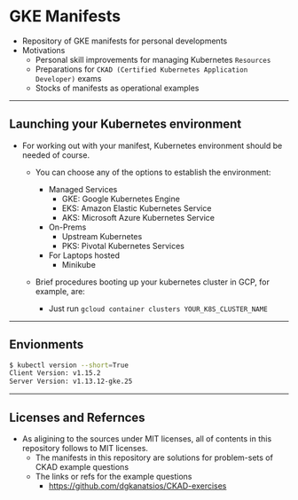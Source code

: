 # GKE Manifests

- Repository of GKE manifests for personal developments
- Motivations
  - Personal skill improvements for managing Kubernetes `Resources`
  - Preparations for `CKAD (Certified Kubernetes Application Developer)` exams
  - Stocks of manifests as operational examples

***

## Launching your Kubernetes environment

- For working out with your manifest, Kubernetes environment should be needed of course.
  - You can choose any of the options to establish the environment:
    - Managed Services
      - GKE: Google Kubernetes Engine
      - EKS: Amazon Elastic Kubernetes Service
      - AKS: Microsoft Azure Kubernetes Service
    - On-Prems
      - Upstream Kubernetes
      - PKS: Pivotal Kubernetes Services
    - For Laptops hosted
      - Minikube

  - Brief procedures booting up your kubernetes cluster in GCP, for example, are:
    - Just run `gcloud container clusters YOUR_K8S_CLUSTER_NAME`

***

## Envionments

```bash
$ kubectl version --short=True
Client Version: v1.15.2
Server Version: v1.13.12-gke.25
```

***

## Licenses and Refernces

- As aligining to the sources under MIT licenses, all of contents in this repository follows to MIT licenses.  
  - The manifests in this repository are solutions for problem-sets of CKAD example questions
  - The links or refs for the example questions
    - <https://github.com/dgkanatsios/CKAD-exercises>
